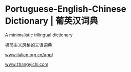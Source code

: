 # Portuguese-English-Chinese Dictionary | 葡英汉词典

A minimalistic trilingual dictionary

极简主义风格的三语词典

www.italian.org.cn/app/

www.zhangyichi.com
